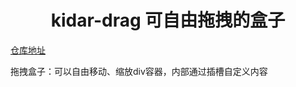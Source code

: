 <h1 align="center">kidar-drag 可自由拖拽的盒子</h1>

[仓库地址](https://github.com/kidarjs/kidar-drag)

拖拽盒子：可以自由移动、缩放div容器，内部通过插槽自定义内容